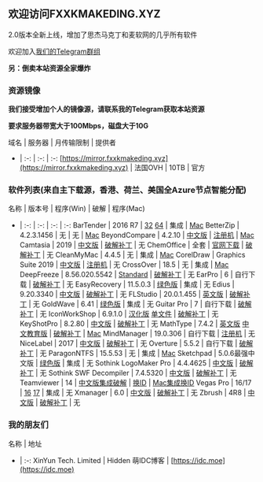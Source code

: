 ## 欢迎访问FXXKMAKEDING.XYZ

2.0版本全新上线，增加了思杰马克丁和麦软网的几乎所有软件

欢迎加入[我们的Telegram群组](https://t.me/fxxkmakeding)

**另：倒卖本站资源全家爆炸**

### 资源镜像
**我们接受增加个人的镜像源，请联系我的Telegram获取本站资源**

**要求服务器带宽大于100Mbps，磁盘大于10G**

域名 | 服务器 | 月传输限制 | 提供者
- | :-: | :-: | :-:
[https://mirror.fxxkmakeding.xyz](https://mirror.fxxkmakeding.xyz) | 法国OVH | 10TB | 官方

### 软件列表(来自主下载源，香港、荷兰、美国全Azure节点智能分配)

名称 | 版本号 | 程序(Win) | 破解 | 程序(Mac)
- | :-: | :-: | :-: | :-:
BarTender | 2016 R7 | [32](https://down.fxxkmakeding.xyz/Bartender/bt32.zip) [64](https://down.fxxkmakeding.xyz/Bartender/bt64.zip) | 集成 | [Mac](https://down.fxxkmakeding.xyz/Bartender/mac.zip)
BetterZip | 4.2.3.1456 | 无 | 无 | [Mac](https://down.fxxkmakeding.xyz/BetterZip/mac.zip)
BeyondCompare | 4.2.10 | [中文版](https://down.fxxkmakeding.xyz/BeyondCompare/beyondcomparezh.zip) | [注册机](https://down.fxxkmakeding.xyz/BeyondCompare/keygen.zip) | [Mac](https://down.fxxkmakeding.xyz/BeyondCompare/mac.zip)
Camtasia | 2019 | [中文版](https://down.fxxkmakeding.xyz/Camtasia/camtasia.zip) | [破解补丁](https://down.fxxkmakeding.xyz/Camtasia/crack.zip) | 无
ChemOffice | 全套 | [官网下载](https://www.perkinelmer.com.cn/Product/chemoffice-professional-chemofficepro) | [破解补丁](https://down.fxxkmakeding.xyz/ChemOffice/crack.zip) | 无
CleanMyMac | 4.4.5 | 无 | 集成 | [Mac](https://down.fxxkmakeding.xyz/CleanMyMac/cleanmymac.zip)
CorelDraw | Graphics Suite 2019 | [中文版](https://down.fxxkmakeding.xyz/CorelDraw/coreldraw.zip) | [注册机](https://down.fxxkmakeding.xyz/CorelDraw/keygen.zip) | 无
CrossOver | 18.5 | 无 | 集成 | [Mac](https://down.fxxkmakeding.xyz/CrossOver/crossover.zip)
DeepFreeze | 8.56.020.5542 | [Standard](https://down.fxxkmakeding.xyz/DeepFreeze/DeepFreeze.zip) | [破解补丁](https://down.fxxkmakeding.xyz/DeepFreeze/crack.zip) | 无
EarPro | 6 | 自行下载 | [破解补丁](https://down.fxxkmakeding.xyz/Earpro6/crack.zip) | 无
EasyRecovery | 11.5.0.3 | [绿色版](https://down.fxxkmakeding.xyz/EasyRecovery/easyrecovery.zip) | 集成 | 无
Edius | 9.20.3340 | [中文版](https://down.fxxkmakeding.xyz/Edius9/edius9.zip) | [破解补丁](https://down.fxxkmakeding.xyz/Edius9/crack.zip) | 无
FLStudio | 20.0.1.455 | [英文版](https://down.fxxkmakeding.xyz/FLStudio20/flstudio20.zip) | [破解补丁](https://down.fxxkmakeding.xyz/FLStudio20/crack.zip) | 无
GoldWave | 6.41 | [绿色版](https://down.fxxkmakeding.xyz/GoldWave/GoldWave.zip) | 集成 | 无
Guitar Pro | 7 | 自行下载 | [破解补丁](https://down.fxxkmakeding.xyz/GuitarPro/GuitarProcrack.zip) | 无
IconWorkShop | 6.9.1.0 | [汉化版](https://down.fxxkmakeding.xyz/IconWorkshop/IconWorkshop.zip) [单文件](https://down.fxxkmakeding.xyz/IconWorkshop/IconWorkshopdwj.zip) | [破解补丁](https://down.fxxkmakeding.xyz/IconWorkshop/reg.zip) | 无
KeyShotPro | 8.2.80 | [中文版](https://down.fxxkmakeding.xyz/KeyShotPro/keyshotpro.zip) | [破解补丁](https://down.fxxkmakeding.xyz/KeyShotPro/crack.zip) | 无
MathType | 7.4.2 | [英文版](https://down.fxxkmakeding.xyz/MathType/MathType.zip) [中文教育版](https://down.fxxkmakeding.xyz/MathType/edu.zip) | [破解补丁](https://down.fxxkmakeding.xyz/MathType/crack.zip) | [Mac](https://down.fxxkmakeding.xyz/MathType/mac.zip)
MindManager | 19.0.306 | 自行下载 | [注册机](https://down.fxxkmakeding.xyz/MindManager/keygen.zip) | 无
NiceLabel | 2017 | [中文版](https://down.fxxkmakeding.xyz/NiceLabel/NiceLabel.zip) | [破解补丁](https://down.fxxkmakeding.xyz/NiceLabel/keygen.zip) | 无
Overture | 5.5.2 | 自行下载 | [破解补丁](https://down.fxxkmakeding.xyz/Overture/crack.zip) | 无
ParagonNTFS | 15.5.53 | 无 | 集成 | [Mac](https://down.fxxkmakeding.xyz/ParagonNTFS/ParagonNTFS.zip)
Sketchpad | 5.0.6最强中文版 | [绿色版](https://down.fxxkmakeding.xyz/Sketchpad/Sketchpad.zip) | 集成 | 无
Sothink LogoMaker Pro | 4.4.4625 | [中文版](https://down.fxxkmakeding.xyz/SothinkLogoMaker/SothinkLogoMaker.zip) | [破解补丁](https://down.fxxkmakeding.xyz/SothinkLogoMaker/crack.zip) | 无
Sothink SWF Decompiler | 7.4.5320 | [中文版](https://down.fxxkmakeding.xyz/SothinkSWFDecompiler/SothinkSWFDecompiler.zip) | [破解补丁](https://down.fxxkmakeding.xyz/SothinkSWFDecompiler/crack.zip) | 无
Teamviewer | 14 | [中文版集成破解](https://down.fxxkmakeding.xyz/TeamViewer/TeamViewer.zip) | [换ID](https://down.fxxkmakeding.xyz/TeamViewer/changeidwin.zip) | [Mac集成换ID](https://down.fxxkmakeding.xyz/TeamViewer/mac.zip)
Vegas Pro | 16/17 | [16](https://down.fxxkmakeding.xyz/VegasPro/vegaspro16.zip) [17](https://down.fxxkmakeding.xyz/VegasPro/vegaspro17.zip) | 集成 | 无
Xmanager | 6.0 | [中文版](https://down.fxxkmakeding.xyz/Xmanager/xmanager6.zip) | [破解补丁](https://down.fxxkmakeding.xyz/Xmanager/keygen.zip) | 无
Zbrush | 4R8 | [中文版](https://down.fxxkmakeding.xyz/Zbrush/zbrush.zip) | [破解补丁](https://down.fxxkmakeding.xyz/Zbrush/crack.zip) | 无

### 我的朋友们

名称 | 地址
- | :-:
XinYun Tech. Limited | Hidden
萌IDC博客 | [https://idc.moe](https://idc.moe)
